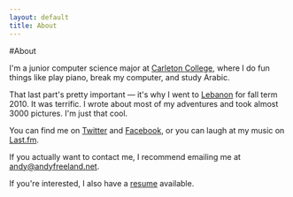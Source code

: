 ```yaml
---
layout: default
title: About
---
```


#About

I'm a junior computer science major at [Carleton College](http://www.carleton.edu), where I do fun things like play piano, break my computer, and study Arabic.

That last part's pretty important &mdash; it's why I went to [Lebanon](/lebanon/) for fall term 2010. It was terrific. I wrote about most of my adventures and took almost 3000 pictures. I'm just that cool.

You can find me on [Twitter](http://twitter.com/rouge8) and [Facebook](http://www.facebook.com/andy.freeland), or you can laugh at my music on [Last.fm](http://www.last.fm/user/Rouge8).

If you actually want to contact me, I recommend emailing me at <andy@andyfreeland.net>.

If you're interested, I also have a [resume](/resume.pdf) available.

